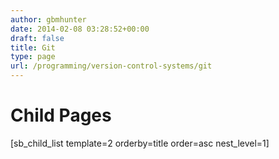 ```yaml
---
author: gbmhunter
date: 2014-02-08 03:28:52+00:00
draft: false
title: Git
type: page
url: /programming/version-control-systems/git
---
```


# Child Pages




[sb_child_list template=2 orderby=title order=asc nest_level=1]
